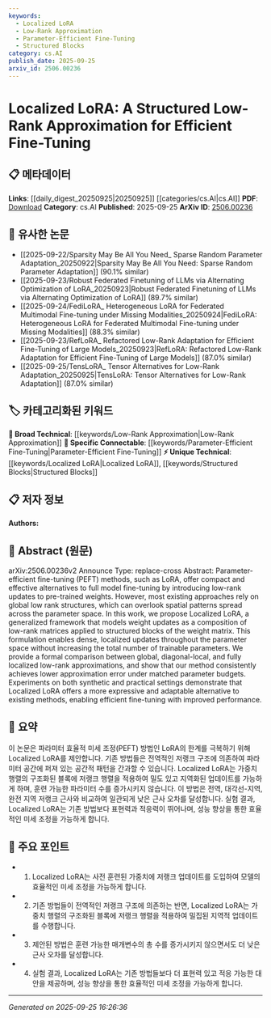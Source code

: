 ```yaml
---
keywords:
  - Localized LoRA
  - Low-Rank Approximation
  - Parameter-Efficient Fine-Tuning
  - Structured Blocks
category: cs.AI
publish_date: 2025-09-25
arxiv_id: 2506.00236
---
```


<!-- KEYWORD_LINKING_METADATA:
{
  "processed_timestamp": "2025-09-25T16:26:36.512206",
  "vocabulary_version": "1.0",
  "selected_keywords": [
    "Localized LoRA",
    "Low-Rank Approximation",
    "Parameter-Efficient Fine-Tuning",
    "Structured Blocks"
  ],
  "rejected_keywords": [],
  "similarity_scores": {
    "Localized LoRA": 0.78,
    "Low-Rank Approximation": 0.75,
    "Parameter-Efficient Fine-Tuning": 0.72,
    "Structured Blocks": 0.68
  },
  "extraction_method": "AI_prompt_based",
  "budget_applied": true,
  "candidates_json": {
    "candidates": [
      {
        "surface": "Localized LoRA",
        "canonical": "Localized LoRA",
        "aliases": [
          "Local LoRA",
          "Structured LoRA"
        ],
        "category": "unique_technical",
        "rationale": "Localized LoRA is a novel approach offering a new perspective on parameter-efficient fine-tuning, making it a unique technical concept.",
        "novelty_score": 0.85,
        "connectivity_score": 0.65,
        "specificity_score": 0.88,
        "link_intent_score": 0.78
      },
      {
        "surface": "Low-Rank Approximation",
        "canonical": "Low-Rank Approximation",
        "aliases": [
          "Low-Rank Updates",
          "Low-Rank Structures"
        ],
        "category": "broad_technical",
        "rationale": "Low-Rank Approximation is a fundamental concept in efficient model fine-tuning, providing a strong link to various parameter-efficient methods.",
        "novelty_score": 0.45,
        "connectivity_score": 0.82,
        "specificity_score": 0.7,
        "link_intent_score": 0.75
      },
      {
        "surface": "Parameter-Efficient Fine-Tuning",
        "canonical": "Parameter-Efficient Fine-Tuning",
        "aliases": [
          "PEFT"
        ],
        "category": "specific_connectable",
        "rationale": "Parameter-Efficient Fine-Tuning is a key concept in optimizing model performance without extensive resource use, relevant for linking various fine-tuning strategies.",
        "novelty_score": 0.55,
        "connectivity_score": 0.78,
        "specificity_score": 0.76,
        "link_intent_score": 0.72
      },
      {
        "surface": "Structured Blocks",
        "canonical": "Structured Blocks",
        "aliases": [
          "Block Structures",
          "Block Matrices"
        ],
        "category": "unique_technical",
        "rationale": "Structured Blocks are integral to the localized approach, offering a unique way to apply low-rank matrices, enhancing specificity in model updates.",
        "novelty_score": 0.7,
        "connectivity_score": 0.6,
        "specificity_score": 0.8,
        "link_intent_score": 0.68
      }
    ],
    "ban_list_suggestions": [
      "method",
      "experiment",
      "performance"
    ]
  },
  "decisions": [
    {
      "candidate_surface": "Localized LoRA",
      "resolved_canonical": "Localized LoRA",
      "decision": "linked",
      "scores": {
        "novelty": 0.85,
        "connectivity": 0.65,
        "specificity": 0.88,
        "link_intent": 0.78
      }
    },
    {
      "candidate_surface": "Low-Rank Approximation",
      "resolved_canonical": "Low-Rank Approximation",
      "decision": "linked",
      "scores": {
        "novelty": 0.45,
        "connectivity": 0.82,
        "specificity": 0.7,
        "link_intent": 0.75
      }
    },
    {
      "candidate_surface": "Parameter-Efficient Fine-Tuning",
      "resolved_canonical": "Parameter-Efficient Fine-Tuning",
      "decision": "linked",
      "scores": {
        "novelty": 0.55,
        "connectivity": 0.78,
        "specificity": 0.76,
        "link_intent": 0.72
      }
    },
    {
      "candidate_surface": "Structured Blocks",
      "resolved_canonical": "Structured Blocks",
      "decision": "linked",
      "scores": {
        "novelty": 0.7,
        "connectivity": 0.6,
        "specificity": 0.8,
        "link_intent": 0.68
      }
    }
  ]
}
-->

# Localized LoRA: A Structured Low-Rank Approximation for Efficient Fine-Tuning

## 📋 메타데이터

**Links**: [[daily_digest_20250925|20250925]] [[categories/cs.AI|cs.AI]]
**PDF**: [Download](https://arxiv.org/pdf/2506.00236.pdf)
**Category**: cs.AI
**Published**: 2025-09-25
**ArXiv ID**: [2506.00236](https://arxiv.org/abs/2506.00236)

## 🔗 유사한 논문
- [[2025-09-22/Sparsity May Be All You Need_ Sparse Random Parameter Adaptation_20250922|Sparsity May Be All You Need: Sparse Random Parameter Adaptation]] (90.1% similar)
- [[2025-09-23/Robust Federated Finetuning of LLMs via Alternating Optimization of LoRA_20250923|Robust Federated Finetuning of LLMs via Alternating Optimization of LoRA]] (89.7% similar)
- [[2025-09-24/FediLoRA_ Heterogeneous LoRA for Federated Multimodal Fine-tuning under Missing Modalities_20250924|FediLoRA: Heterogeneous LoRA for Federated Multimodal Fine-tuning under Missing Modalities]] (88.3% similar)
- [[2025-09-23/RefLoRA_ Refactored Low-Rank Adaptation for Efficient Fine-Tuning of Large Models_20250923|RefLoRA: Refactored Low-Rank Adaptation for Efficient Fine-Tuning of Large Models]] (87.0% similar)
- [[2025-09-25/TensLoRA_ Tensor Alternatives for Low-Rank Adaptation_20250925|TensLoRA: Tensor Alternatives for Low-Rank Adaptation]] (87.0% similar)

## 🏷️ 카테고리화된 키워드
**🧠 Broad Technical**: [[keywords/Low-Rank Approximation|Low-Rank Approximation]]
**🔗 Specific Connectable**: [[keywords/Parameter-Efficient Fine-Tuning|Parameter-Efficient Fine-Tuning]]
**⚡ Unique Technical**: [[keywords/Localized LoRA|Localized LoRA]], [[keywords/Structured Blocks|Structured Blocks]]

## 📋 저자 정보

**Authors:** 

## 📄 Abstract (원문)

arXiv:2506.00236v2 Announce Type: replace-cross 
Abstract: Parameter-efficient fine-tuning (PEFT) methods, such as LoRA, offer compact and effective alternatives to full model fine-tuning by introducing low-rank updates to pre-trained weights. However, most existing approaches rely on global low rank structures, which can overlook spatial patterns spread across the parameter space. In this work, we propose Localized LoRA, a generalized framework that models weight updates as a composition of low-rank matrices applied to structured blocks of the weight matrix. This formulation enables dense, localized updates throughout the parameter space without increasing the total number of trainable parameters. We provide a formal comparison between global, diagonal-local, and fully localized low-rank approximations, and show that our method consistently achieves lower approximation error under matched parameter budgets. Experiments on both synthetic and practical settings demonstrate that Localized LoRA offers a more expressive and adaptable alternative to existing methods, enabling efficient fine-tuning with improved performance.

## 📝 요약

이 논문은 파라미터 효율적 미세 조정(PEFT) 방법인 LoRA의 한계를 극복하기 위해 Localized LoRA를 제안합니다. 기존 방법들은 전역적인 저랭크 구조에 의존하여 파라미터 공간에 퍼져 있는 공간적 패턴을 간과할 수 있습니다. Localized LoRA는 가중치 행렬의 구조화된 블록에 저랭크 행렬을 적용하여 밀도 있고 지역화된 업데이트를 가능하게 하며, 훈련 가능한 파라미터 수를 증가시키지 않습니다. 이 방법은 전역, 대각선-지역, 완전 지역 저랭크 근사와 비교하여 일관되게 낮은 근사 오차를 달성합니다. 실험 결과, Localized LoRA는 기존 방법보다 표현력과 적응력이 뛰어나며, 성능 향상을 통한 효율적인 미세 조정을 가능하게 합니다.

## 🎯 주요 포인트

- 1. Localized LoRA는 사전 훈련된 가중치에 저랭크 업데이트를 도입하여 모델의 효율적인 미세 조정을 가능하게 합니다.
- 2. 기존 방법들이 전역적인 저랭크 구조에 의존하는 반면, Localized LoRA는 가중치 행렬의 구조화된 블록에 저랭크 행렬을 적용하여 밀집된 지역적 업데이트를 수행합니다.
- 3. 제안된 방법은 훈련 가능한 매개변수의 총 수를 증가시키지 않으면서도 더 낮은 근사 오차를 달성합니다.
- 4. 실험 결과, Localized LoRA는 기존 방법들보다 더 표현력 있고 적응 가능한 대안을 제공하며, 성능 향상을 통한 효율적인 미세 조정을 가능하게 합니다.


---

*Generated on 2025-09-25 16:26:36*